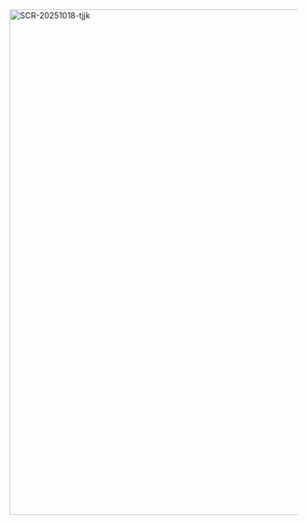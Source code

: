 <img width="1315" height="886" alt="SCR-20251018-tjjk" src="https://github.com/user-attachments/assets/251ea7c5-793e-4506-85d5-35f3b344a113" />
